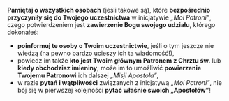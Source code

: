 **Pamiętaj o wszystkich osobach** (jeśli takowe są), które **bezpośrednio przyczyniły się do Twojego uczestnictwa** w inicjatywie _„Moi Patroni”_, czego potwierdzeniem jest **zawierzenie Bogu swojego udziału**, którego dokonałeś:
- **poinformuj te osoby o Twoim uczestnictwie**, jeśli o tym jeszcze nie wiedzą (na pewno bardzo ucieszy ich ta wiadomość!),
- powiedz im także **kto jest Twoim głównym Patronem z Chrztu św.** lub **kiedy obchodzisz imieniny**; może im to umożliwić **powierzenie Twojemu Patronowi** ich dalszej _„Misji Apostoła”_,
- w razie **pytań i wątpliwości** związanych z inicjatywą _„Moi Patroni”_, nie bój się w pierwszej kolejności **pytać właśnie swoich „Apostołów”**!
